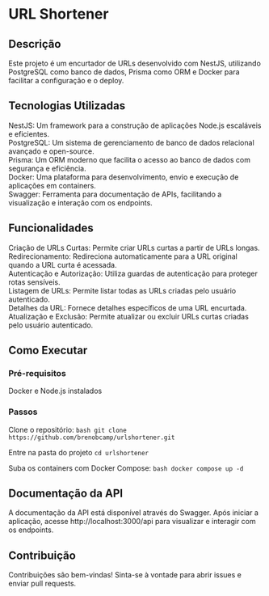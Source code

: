 # URL Shortener

## Descrição

Este projeto é um encurtador de URLs desenvolvido com NestJS, utilizando PostgreSQL como banco de dados, Prisma como ORM e Docker para facilitar a configuração e o deploy.

## Tecnologias Utilizadas

NestJS: Um framework para a construção de aplicações Node.js escaláveis e eficientes.<br>
PostgreSQL: Um sistema de gerenciamento de banco de dados relacional avançado e open-source.<br>
Prisma: Um ORM moderno que facilita o acesso ao banco de dados com segurança e eficiência.<br>
Docker: Uma plataforma para desenvolvimento, envio e execução de aplicações em containers.<br>
Swagger: Ferramenta para documentação de APIs, facilitando a visualização e interação com os endpoints.<br>
## Funcionalidades

Criação de URLs Curtas: Permite criar URLs curtas a partir de URLs longas.<br>
Redirecionamento: Redireciona automaticamente para a URL original quando a URL curta é acessada.<br>
Autenticação e Autorização: Utiliza guardas de autenticação para proteger rotas sensíveis.<br>
Listagem de URLs: Permite listar todas as URLs criadas pelo usuário autenticado.<br>
Detalhes da URL: Fornece detalhes específicos de uma URL encurtada.<br>
Atualização e Exclusão: Permite atualizar ou excluir URLs curtas criadas pelo usuário autenticado.<br>
## Como Executar

### Pré-requisitos

Docker e Node.js instalados
### Passos

Clone o repositório: ```bash git clone https://github.com/brenobcamp/urlshortener.git```<br>

Entre na pasta do projeto ```cd urlshortener ```<br>

Suba os containers com Docker Compose: ```bash docker compose up -d ```

## Documentação da API

A documentação da API está disponível através do Swagger. Após iniciar a aplicação, acesse http://localhost:3000/api para visualizar e interagir com os endpoints.

## Contribuição

Contribuições são bem-vindas! Sinta-se à vontade para abrir issues e enviar pull requests.
